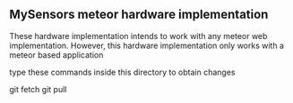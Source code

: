 ## MySensors meteor hardware implementation

These hardware implementation intends to work with any meteor web implementation. However, this hardware implementation only works with a meteor based application

type these commands inside this directory to obtain changes

git fetch
git pull
